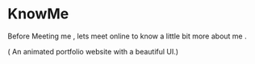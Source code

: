 # KnowMe
Before Meeting me , lets meet online to know a little bit more about me .

( An animated portfolio website with a beautiful UI.)
